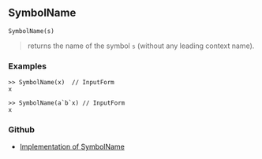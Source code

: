 ## SymbolName

```
SymbolName(s)
```

> returns the name of the symbol `s` (without any leading context name).

### Examples

```
>> SymbolName(x)  // InputForm
x

>> SymbolName(a`b`x) // InputForm
x
```

### Github

* [Implementation of SymbolName](https://github.com/axkr/symja_android_library/blob/master/symja_android_library/matheclipse-core/src/main/java/org/matheclipse/core/builtin/StructureFunctions.java#L1961) 
